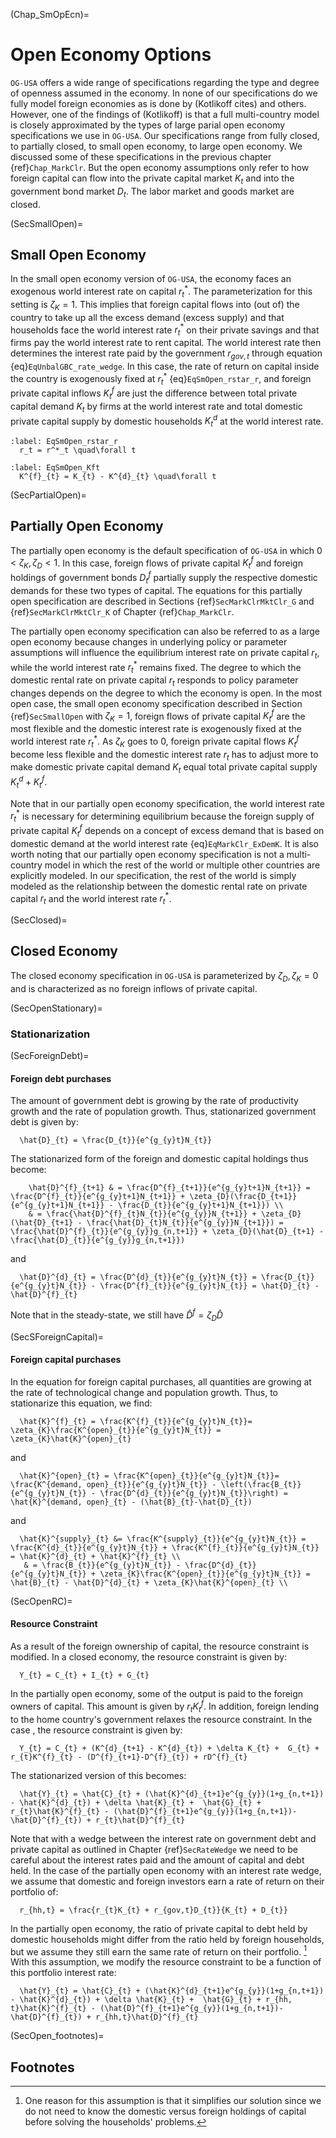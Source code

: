 (Chap_SmOpEcn)=
# Open Economy Options

`OG-USA` offers a wide range of specifications regarding the type and degree of openness assumed in the economy. In none of our specifications do we fully model foreign economies as is done by (Kotlikoff cites) and others. However, one of the findings of (Kotlikoff) is that a full multi-country model is closely approximated by the types of large parial open economy specifications we use in `OG-USA`. Our specifications range from fully closed, to partially closed, to small open economy, to large open economy. We discussed some of these specifications in the previous chapter {ref}`Chap_MarkClr`. But the open economy assumptions only refer to how foreign capital can flow into the private capital market $K_t$ and into the government bond market $D_t$. The labor market and goods market are closed.

(SecSmallOpen)=
## Small Open Economy
In the small open economy version of `OG-USA`, the economy faces an exogenous world interest rate on capital $r^{*}_{t}$. The parameterization for this setting is $\zeta_K=1$. This implies that foreign capital flows into (out of) the country to take up all the excess demand (excess supply) and that households face the world interest rate $r^{*}_{t}$ on their private savings and that firms pay the world interest rate to rent capital. The world interest rate then determines the interest rate paid by the government $r_{gov,t}$ through equation {eq}`EqUnbalGBC_rate_wedge`. In this case, the rate of return on capital inside the country is exogenously fixed at $r^{*}_{t}$ {eq}`EqSmOpen_rstar_r`, and foreign private capital inflows $K^f_t$ are just the difference between total private capital demand $K_t$ by firms at the world interest rate and total domestic private capital supply by domestic households $K^d_t$ at the world interest rate.

```{math}
:label: EqSmOpen_rstar_r
  r_t = r^*_t \quad\forall t
```

```{math}
:label: EqSmOpen_Kft
  K^{f}_{t} = K_{t} - K^{d}_{t} \quad\forall t
```


(SecPartialOpen)=
## Partially Open Economy

The partially open economy is the default specification of `OG-USA` in which $0<\zeta_K,\zeta_D<1$. In this case, foreign flows of private capital $K^f_t$ and foreign holdings of government bonds $D^f_t$ partially supply the respective domestic demands for these two types of capital. The equations for this partially open specification are described in Sections {ref}`SecMarkClrMktClr_G` and {ref}`SecMarkClrMktClr_K` of Chapter {ref}`Chap_MarkClr`.

The partially open economy specification can also be referred to as a large open economy because changes in underlying policy or parameter assumptions will influence the equilibrium interest rate on private capital $r_t$, while the world interest rate $r^*_t$ remains fixed. The degree to which the domestic rental rate on private capital $r_t$ responds to policy parameter changes depends on the degree to which the economy is open. In the most open case, the small open economy specification described in Section {ref}`SecSmallOpen` with $\zeta_K=1$, foreign flows of private capital $K^f_t$ are the most flexible and the domestic interest rate is exogenously fixed at the world interest rate $r^*_t$. As $\zeta_K$ goes to 0, foreign private capital flows $K^f_t$ become less flexible and the domestic interest rate $r_t$ has to adjust more to make domestic private capital demand $K_t$ equal total private capital supply $K^d_t + K^f_t$.

Note that in our partially open economy specification, the world interest rate $r^*_t$ is necessary for determining equilibrium because the foreign supply of private capital $K^f_t$ depends on a concept of excess demand that is based on domestic demand at the world interest rate {eq}`EqMarkClr_ExDemK`. It is also worth noting that our partially open economy specification is not a multi-country model in which the rest of the world or multiple other countries are explicitly modeled. In our specification, the rest of the world is simply modeled as the relationship between the domestic rental rate on private capital $r_t$ and the world interest rate $r^*_t$.


(SecClosed)=
## Closed Economy

The closed economy specification in `OG-USA` is parameterized by $\zeta_D,\zeta_K=0$ and is characterized as no foreign inflows of private capital.


(SecOpenStationary)=
### Stationarization

(SecForeignDebt)=
#### Foreign debt purchases

The amount of government debt is growing by the rate of productivity growth and the rate of population growth.  Thus, stationarized government debt is given by:

```{math}
  \hat{D}_{t} = \frac{D_{t}}{e^{g_{y}t}N_{t}}
```

The stationarized form of the foreign and domestic capital holdings thus become:

```{math}
    \hat{D}^{f}_{t+1} & = \frac{D^{f}_{t+1}}{e^{g_{y}t+1}N_{t+1}} = \frac{D^{f}_{t}}{e^{g_{y}t+1}N_{t+1}} + \zeta_{D}(\frac{D_{t+1}}{e^{g_{y}t+1}N_{t+1}} - \frac{D_{t}}{e^{g_{y}t+1}N_{t+1}}) \\
    & = \frac{\hat{D}^{f}_{t}N_{t}}{e^{g_{y}}N_{t+1}} + \zeta_{D}(\hat{D}_{t+1} - \frac{\hat{D}_{t}N_{t}}{e^{g_{y}}N_{t+1}}) = \frac{\hat{D}^{f}_{t}}{e^{g_{y}}g_{n,t+1}} + \zeta_{D}(\hat{D}_{t+1} - \frac{\hat{D}_{t}}{e^{g_{y}}g_{n,t+1}})
```

and

```{math}
  \hat{D}^{d}_{t} = \frac{D^{d}_{t}}{e^{g_{y}t}N_{t}} = \frac{D_{t}}{e^{g_{y}t}N_{t}} - \frac{D^{f}_{t}}{e^{g_{y}t}N_{t}} = \hat{D}_{t} - \hat{D}^{f}_{t}
```


Note that in the steady-state, we still have $\hat{D}^{f} = \zeta_{D}\hat{D}$

(SecSForeignCapital)=
#### Foreign capital purchases

In the equation for foreign capital purchases, all quantities are growing at the rate of technological change and population growth.  Thus, to stationarize this equation, we find:

```{math}
  \hat{K}^{f}_{t} = \frac{K^{f}_{t}}{e^{g_{y}t}N_{t}}= \zeta_{K}\frac{K^{open}_{t}}{e^{g_{y}t}N_{t}} = \zeta_{K}\hat{K}^{open}_{t}
```

and

```{math}
  \hat{K}^{open}_{t} = \frac{K^{open}_{t}}{e^{g_{y}t}N_{t}}= \frac{K^{demand, open}_{t}}{e^{g_{y}t}N_{t}} - \left(\frac{B_{t}}{e^{g_{y}t}N_{t}} - \frac{D^{d}_{t}}{e^{g_{y}t}N_{t}}\right) = \hat{K}^{demand, open}_{t} - (\hat{B}_{t}-\hat{D}_{t})
```

and

```{math}
  \hat{K}^{supply}_{t} &= \frac{K^{supply}_{t}}{e^{g_{y}t}N_{t}} = \frac{K^{d}_{t}}{e^{g_{y}t}N_{t}} + \frac{K^{f}_{t}}{e^{g_{y}t}N_{t}} = \hat{K}^{d}_{t} + \hat{K}^{f}_{t} \\
   & = \frac{B_{t}}{e^{g_{y}t}N_{t}} - \frac{D^{d}_{t}}{e^{g_{y}t}N_{t}} + \zeta_{K}\frac{K^{open}_{t}}{e^{g_{y}t}N_{t}} = \hat{B}_{t} - \hat{D}^{d}_{t} + \zeta_{K}\hat{K}^{open}_{t} \\
```

(SecOpenRC)=
#### Resource Constraint

As a result of the foreign ownership of capital, the resource constraint is modified.  In a closed economy, the resource constraint is given by:

```{math}
  Y_{t} = C_{t} + I_{t} + G_{t}
```

In the partially open economy, some of the output is paid to the foreign owners of capital.  This amount is given by $r_{t}K^{f}_{t}$.  In addition, foreign lending to the home country's government relaxes the resource constraint.  In the case , the resource constraint is given by:

```{math}
  Y_{t} = C_{t} + (K^{d}_{t+1} - K^{d}_{t}) + \delta K_{t} +  G_{t} + r_{t}K^{f}_{t} - (D^{f}_{t+1}-D^{f}_{t}) + rD^{f}_{t}
```

The stationarized version of this becomes:

```{math}
  \hat{Y}_{t} = \hat{C}_{t} + (\hat{K}^{d}_{t+1}e^{g_{y}}(1+g_{n,t+1}) - \hat{K}^{d}_{t}) + \delta \hat{K}_{t} +  \hat{G}_{t} + r_{t}\hat{K}^{f}_{t} - (\hat{D}^{f}_{t+1}e^{g_{y}}(1+g_{n,t+1})- \hat{D}^{f}_{t}) + r_{t}\hat{D}^{f}_{t}
```

Note that with a wedge between the interest rate on government debt and private capital as outlined in Chapter {ref}`SecRateWedge` we need to be careful about the interest rates paid and the amount of capital and debt held.  In the case of the partially open economy with an interest rate wedge, we assume that domestic and foreign investors earn a rate of return on their portfolio of:

```{math}
  r_{hh,t} = \frac{r_{t}K_{t} + r_{gov,t}D_{t}}{K_{t} + D_{t}}
```

In the partially open economy, the ratio of private capital to debt held by domestic households might differ from the ratio held by foreign households, but we assume they still earn the same rate of return on their portfolio. [^assumption_note]  With this assumption, we modify the resource constraint to be a function of this portfolio interest rate:

```{math}
  \hat{Y}_{t} = \hat{C}_{t} + (\hat{K}^{d}_{t+1}e^{g_{y}}(1+g_{n,t+1}) - \hat{K}^{d}_{t}) + \delta \hat{K}_{t} +  \hat{G}_{t} + r_{hh, t}\hat{K}^{f}_{t} - (\hat{D}^{f}_{t+1}e^{g_{y}}(1+g_{n,t+1})- \hat{D}^{f}_{t}) + r_{hh,t}\hat{D}^{f}_{t}
```


(SecOpen_footnotes)=
## Footnotes

[^assumption_note]: One reason for this assumption is that it simplifies our solution since we do not need to know the domestic versus foreign holdings of capital before solving the households' problems.
